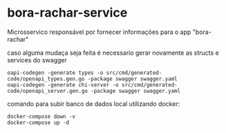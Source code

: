 # bora-rachar-service
Microsservico responsável por fornecer informações para o app "bora-rachar"

caso alguma mudaça seja feita é necessario gerar novamente as structs e services do swagger
```
oapi-codegen -generate types -o src/cmd/generated-code/openapi_types.gen.go -package swagger swagger.yaml
oapi-codegen -generate chi-server -o src/cmd/generated-code/openapi_server.gen.go -package swagger swagger.yaml
```

comando para subir banco de dados local utilizando docker:  
```
docker-compose down -v
docker-compose up -d
```